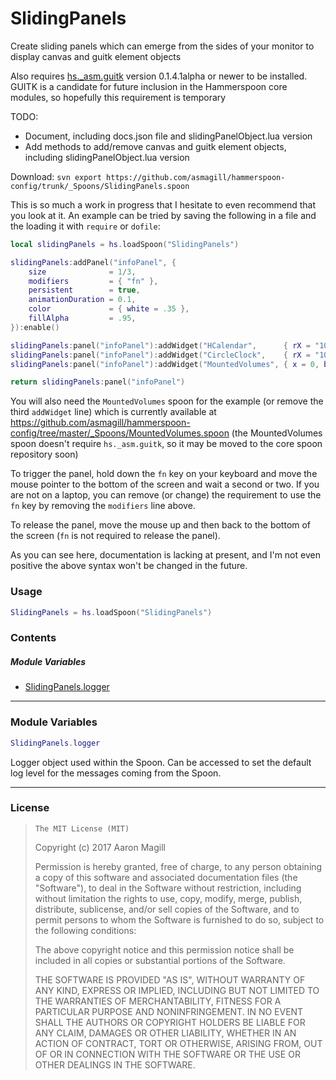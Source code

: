 SlidingPanels
=============

Create sliding panels which can emerge from the sides of your monitor to display canvas and guitk element objects

Also requires [hs._asm.guitk](https://github.com/asmagill/hammerspoon_asm/tree/master/guitk) version 0.1.4.1alpha or newer to be installed.  GUITK is a candidate for future inclusion in the Hammerspoon core modules, so hopefully this requirement is temporary

TODO:
  * Document, including docs.json file and slidingPanelObject.lua version
  * Add methods to add/remove canvas and guitk element objects, including slidingPanelObject.lua version

Download: `svn export https://github.com/asmagill/hammerspoon-config/trunk/_Spoons/SlidingPanels.spoon`

This is so much a work in progress that I hesitate to even recommend that you look at it. An example can be tried by saving the following in a file and the loading it with `require` or `dofile`:

~~~lua
local slidingPanels = hs.loadSpoon("SlidingPanels")

slidingPanels:addPanel("infoPanel", {
    size              = 1/3,
    modifiers         = { "fn" },
    persistent        = true,
    animationDuration = 0.1,
    color             = { white = .35 },
    fillAlpha         = .95,
}):enable()

slidingPanels:panel("infoPanel"):addWidget("HCalendar",      { rX = "100%", bY = "100%" })
slidingPanels:panel("infoPanel"):addWidget("CircleClock",    { rX = "100%",  y = 0      })
slidingPanels:panel("infoPanel"):addWidget("MountedVolumes", { x = 0, bY = "100%" }, { cornerRadius = 20 })

return slidingPanels:panel("infoPanel")
~~~

You will also need the `MountedVolumes` spoon for the example (or remove the third `addWidget` line) which is currently available at https://github.com/asmagill/hammerspoon-config/tree/master/_Spoons/MountedVolumes.spoon (the MountedVolumes spoon doesn't require `hs._asm.guitk`, so it may be moved to the core spoon repository soon)

To trigger the panel, hold down the `fn` key on your keyboard and move the mouse pointer to the bottom of the screen and wait a second or two.  If you are not on a laptop, you can remove (or change) the requirement to use the `fn` key by removing the `modifiers` line above.

To release the panel, move the mouse up and then back to the bottom of the screen (`fn` is not required to release the panel).

As you can see here, documentation is lacking at present, and I'm not even positive the above syntax won't be changed in the future.

### Usage
~~~lua
SlidingPanels = hs.loadSpoon("SlidingPanels")
~~~

### Contents


##### Module Variables
* <a href="#logger">SlidingPanels.logger</a>

- - -

### Module Variables

<a name="logger"></a>
~~~lua
SlidingPanels.logger
~~~
Logger object used within the Spoon. Can be accessed to set the default log level for the messages coming from the Spoon.

- - -

### License

>     The MIT License (MIT)
>
> Copyright (c) 2017 Aaron Magill
>
> Permission is hereby granted, free of charge, to any person obtaining a copy of this software and associated documentation files (the "Software"), to deal in the Software without restriction, including without limitation the rights to use, copy, modify, merge, publish, distribute, sublicense, and/or sell copies of the Software, and to permit persons to whom the Software is furnished to do so, subject to the following conditions:
>
> The above copyright notice and this permission notice shall be included in all copies or substantial portions of the Software.
>
> THE SOFTWARE IS PROVIDED "AS IS", WITHOUT WARRANTY OF ANY KIND, EXPRESS OR IMPLIED, INCLUDING BUT NOT LIMITED TO THE WARRANTIES OF MERCHANTABILITY, FITNESS FOR A PARTICULAR PURPOSE AND NONINFRINGEMENT. IN NO EVENT SHALL THE AUTHORS OR COPYRIGHT HOLDERS BE LIABLE FOR ANY CLAIM, DAMAGES OR OTHER LIABILITY, WHETHER IN AN ACTION OF CONTRACT, TORT OR OTHERWISE, ARISING FROM, OUT OF OR IN CONNECTION WITH THE SOFTWARE OR THE USE OR OTHER DEALINGS IN THE SOFTWARE.
>


